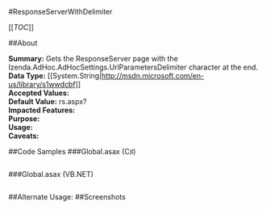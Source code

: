 #ResponseServerWithDelimiter

[[_TOC_]]

##About

**Summary:**  Gets the ResponseServer page with the Izenda.AdHoc.AdHocSettings.UrlParametersDelimiter character at the end.   
**Data Type:** [[System.String|http://msdn.microsoft.com/en-us/library/s1wwdcbf]]  
**Accepted Values:**   
**Default Value:** rs.aspx?  
**Impacted Features:**   
**Purpose:**   
**Usage:**   
**Caveats:**   

##Code Samples
###Global.asax (C♯)

```csharp
```

###Global.asax (VB.NET)

```visualbasic
```
##Alternate Usage: 
##Screenshots
